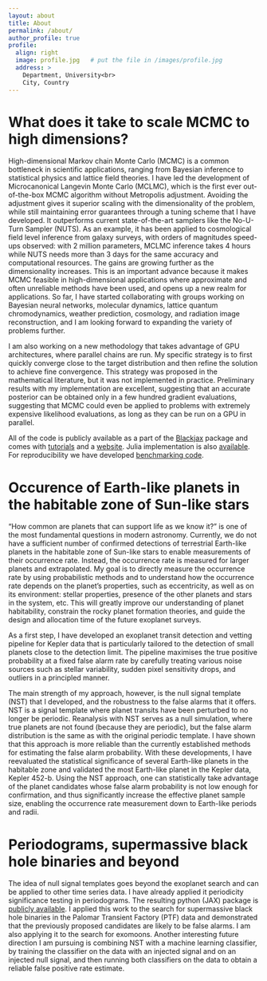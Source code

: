 ```yaml
---
layout: about
title: About
permalink: /about/
author_profile: true
profile:
  align: right
  image: profile.jpg   # put the file in /images/profile.jpg
  address: >
    Department, University<br>
    City, Country
---
```




What does it take to scale MCMC to high dimensions?
======
High-dimensional Markov chain Monte Carlo (MCMC) is a common bottleneck in scientific applications, ranging from Bayesian inference to statistical physics and lattice field theories. I have led the development of Microcanonical Langevin Monte Carlo (MCLMC), which is the first ever out-of-the-box MCMC algorithm without Metropolis adjustment. Avoiding the adjustment gives it superior scaling with the dimensionality of the problem, while still maintaining error guarantees through a tuning scheme that I have developed. It outperforms current state-of-the-art samplers like the No-U-Turn Sampler (NUTS). As an example, it has been applied to cosmological field level inference from galaxy surveys, with orders of magnitudes speed-ups observed: with 2 million parameters, MCLMC inference takes 4 hours while NUTS needs more than 3 days for the same accuracy and computational resources. The gains are growing further as the dimensionality increases. This is an important advance because it makes MCMC feasible in high-dimensional applications where approximate and often unreliable methods have been used, and opens up a new realm for applications. So far, I have started collaborating with groups working on Bayesian neural networks, molecular dynamics, lattice quantum chromodynamics, weather prediction, cosmology, and radiation image reconstruction, and I am looking forward to expanding the variety of problems further. 

I am also working on a new methodology that takes advantage of GPU architectures, where parallel chains are run. My specific strategy is to first quickly converge close to the target distribution and then refine the solution to achieve fine convergence. This strategy was proposed in the mathematical literature, but it was not implemented in practice. Preliminary results with my implementation are excellent, suggesting that an accurate posterior can be obtained only in a few hundred gradient evaluations, suggesting that MCMC could even be applied to problems with extremely expensive likelihood evaluations, as long as they can be run on a GPU in parallel.

All of the code is publicly available as a part of the [Blackjax](https://blackjax-devs.github.io/blackjax/) package and comes with [tutorials](https://blackjax-devs.github.io/sampling-book/algorithms/mclmc.html) and a [website](https://microcanonical-monte-carlo.netlify.app/). Julia implementation is also [available]((https://github.com/JaimeRZP/MicroCanonicalHMC.jl)). For reproducibility we have developed [benchmarking code](https://github.com/reubenharry/sampler-benchmarks).


Occurence of Earth-like planets in the habitable zone of Sun-like stars
======
“How common are planets that can support life as we know it?” is one of the most fundamental questions in modern astronomy. Currently, we do not have a sufficient number of confirmed detections of terrestrial Earth-like planets in the habitable zone of Sun-like stars to enable measurements of their occurrence rate. Instead, the occurrence rate is measured for larger planets and extrapolated. My goal is to directly measure the occurrence rate by using probabilistic methods and to understand how the occurrence rate depends on the planet’s properties, such as eccentricity, as well as on its environment: stellar properties, presence of the other planets and stars in the system, etc. This will greatly improve our understanding of planet habitability, constrain the rocky planet formation theories, and guide the design and allocation time of the future exoplanet surveys.

As a first step, I have developed an exoplanet transit detection and vetting pipeline for Kepler data that is particularly tailored to the detection of small planets close to the detection limit. The pipeline maximises the true positive probability at a fixed false alarm rate by carefully treating various noise sources such as stellar variability, sudden pixel sensitivity drops, and outliers in a principled manner. 

The main strength of my approach, however, is the null signal template (NST) that I developed, and the robustness to the false alarms that it offers. NST is a signal template where planet transits have been perturbed to no longer be periodic. Reanalysis with NST serves as a null simulation, where true planets are not found (because they are periodic), but the false alarm distribution is the same as with the original periodic template. I have shown that this approach is more reliable than the currently established methods for estimating the false alarm probability. With these developments, I have reevaluated the statistical significance of several Earth-like planets in the habitable zone and validated the most Earth-like planet in the Kepler data, Kepler 452-b. Using the NST approach, one can statistically take advantage of the planet candidates whose false alarm probability is not low enough for confirmation, and thus significantly increase the effective planet sample size, enabling the occurrence rate measurement down to Earth-like periods and radii.


Periodograms, supermassive black hole binaries and beyond
======
The idea of null signal templates goes beyond the exoplanet search and can be applied to other time series data. I have already applied it periodicity significance testing in periodograms. The resulting python (JAX) package is [publicly available](https://github.com/JakobRobnik/periodax). I applied this work to the search for supermassive black hole binaries in the Palomar Transient Factory (PTF) data and demonstrated that the previously proposed candidates are likely to be false alarms. I am also applying it to the search for exomoons. Another interesting future direction I am pursuing is combining NST with a machine learning classifier, by training the classifier on the data with an injected signal and on an injected null signal, and then running both classifiers on the data to obtain a reliable false positive rate estimate.
